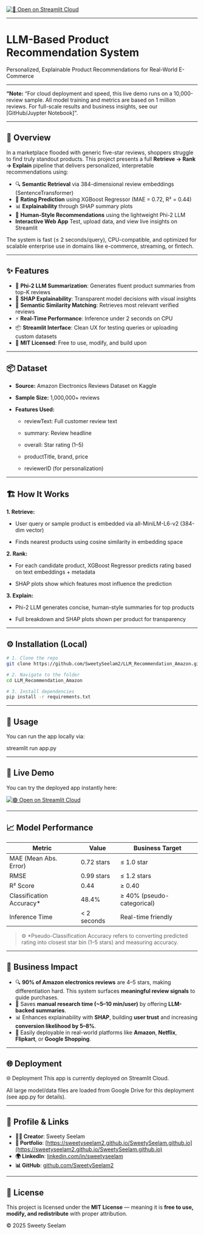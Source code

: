 
[![🚀 Open on Streamlit Cloud](https://img.shields.io/badge/Open-Streamlit%20App-brightgreen?logo=streamlit)](https://llm-recommendationsystem-amazon.streamlit.app/)

---

# LLM-Based Product Recommendation System

Personalized, Explainable Product Recommendations for Real-World E-Commerce

---

**“Note:** “For cloud deployment and speed, this live demo runs on a 10,000-review sample. All model training and metrics are based on 1 million reviews. For full-scale results and business insights, see our [GitHub/Juypter Notebook]".

---

## 🧠 Overview

In a marketplace flooded with generic five-star reviews, shoppers struggle to find truly standout products. This project presents a full **Retrieve → Rank → Explain** pipeline that delivers personalized, interpretable recommendations using:

- 🔍 **Semantic Retrieval** via 384-dimensional review embeddings (SentenceTransformer)
- 🧮 **Rating Prediction** using XGBoost Regressor (MAE = 0.72, R² = 0.44)
- 📊 **Explainability** through SHAP summary plots
- 🤖 **Human-Style Recommendations** using the lightweight Phi-2 LLM                                                                                        
-    **Interactive Web App** Test, upload data, and view live insights on Streamlit

The system is fast (≤ 2 seconds/query), CPU-compatible, and optimized for scalable enterprise use in domains like e-commerce, streaming, or fintech.

---

## ✨ Features

- 🧠 **Phi-2 LLM Summarization**: Generates fluent product summaries from top-K reviews
- 🧾 **SHAP Explainability**: Transparent model decisions with visual insights
- 🔄 **Semantic Similarity Matching**: Retrieves most relevant verified reviews
- ⚡ **Real-Time Performance**: Inference under 2 seconds on CPU
- 📦 **Streamlit Interface**: Clean UX for testing queries or uploading custom datasets
- 🔐 **MIT Licensed**: Free to use, modify, and build upon

---

## 📦 Dataset                                                                                    

- **Source:** Amazon Electronics Reviews Dataset on Kaggle

- **Sample Size:** 1,000,000+ reviews

- **Features Used:**

    - reviewText: Full customer review text

    - summary: Review headline

    - overall: Star rating (1–5)

    - productTitle, brand, price

    - reviewerID (for personalization)

---

## 🏗️ How It Works

**1. Retrieve:**

- User query or sample product is embedded via all-MiniLM-L6-v2 (384-dim vector)

- Finds nearest products using cosine similarity in embedding space

**2. Rank:**

- For each candidate product, XGBoost Regressor predicts rating based on text embeddings + metadata

- SHAP plots show which features most influence the prediction

**3. Explain:**

- Phi-2 LLM generates concise, human-style summaries for top products

- Full breakdown and SHAP plots shown per product for transparency

---

## ⚙️ Installation (Local)

```bash
# 1. Clone the repo
git clone https://github.com/SweetySeelam2/LLM_Recommendation_Amazon.git

# 2. Navigate to the folder
cd LLM_Recommendation_Amazon

# 3. Install dependencies
pip install -r requirements.txt
```

---

## 🚀 Usage

You can run the app locally via:

streamlit run app.py

---

## 🚀 Live Demo

You can try the deployed app instantly here:

[![🟢 Open on Streamlit Cloud](https://img.shields.io/badge/Open-Streamlit%20App-brightgreen?logo=streamlit)](https://llm-recommendationsystem-amazon.streamlit.app/)

---

## 📈 Model Performance

| **Metric**                  | **Value**      | **Business Target**     |
|----------------------------|----------------|--------------------------|
| MAE (Mean Abs. Error)      | 0.72 stars     | ≤ 1.0 star               |
| RMSE                       | 0.99 stars     | ≤ 1.2 stars              |
| R² Score                   | 0.44           | ≥ 0.40                   |
| Classification Accuracy*   | 48.4%          | ≥ 40% (pseudo-categorical) |
| Inference Time             | < 2 seconds    | Real-time friendly       |

> ⚙️ *Pseudo-Classification Accuracy refers to converting predicted rating into closest star bin (1–5 stars) and measuring accuracy.

---

## 💼 Business Impact

- 🔍 **90% of Amazon electronics reviews** are 4–5 stars, making differentiation hard. This system surfaces **meaningful review signals** to guide purchases.
- 💸 Saves **manual research time (~5–10 min/user)** by offering **LLM-backed summaries**.
- 📊 Enhances explainability with **SHAP**, building **user trust** and increasing **conversion likelihood by 5–8%**.
- 🏢 Easily deployable in real-world platforms like **Amazon**, **Netflix**, **Flipkart**, or **Google Shopping**.

---

## 🌐 Deployment

🌐 Deployment
This app is currently deployed on Streamlit Cloud.

All large model/data files are loaded from Google Drive for this deployment (see app.py for details).

---

## 👤 Profile & Links

- **👩‍💻 Creator**: Sweety Seelam  
- **🔗 Portfolio**: [https://sweetyseelam2.github.io/SweetySeelam.github.io](https://sweetyseelam2.github.io/SweetySeelam.github.io)  
- **🌍 LinkedIn**: [linkedin.com/in/sweetyseelam](https://linkedin.com/in/sweetyseelam)  
- **📊 GitHub**: [github.com/SweetySeelam2](https://github.com/SweetySeelam2/LLM_Recommendation_Amazon)

---

## 📜 License

This project is licensed under the **MIT License** — meaning it is **free to use, modify, and redistribute** with proper attribution.

© 2025 Sweety Seelam

